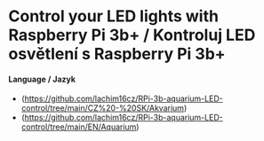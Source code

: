 # Control your LED lights with Raspberry Pi 3b+ / Kontroluj LED osvětlení s Raspberry Pi 3b+

#### Language / Jazyk
- (https://github.com/lachim16cz/RPi-3b-aquarium-LED-control/tree/main/CZ%20-%20SK/Akvarium)
- (https://github.com/lachim16cz/RPi-3b-aquarium-LED-control/tree/main/EN/Aquarium)
